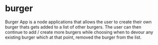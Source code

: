 # burger
Burger App is a node applications that allows the user to create their own burger thats gets added to a list of other burgers.
The user can then continue to add / create more burgers while choosing when to devour any existing burger which at that point, removed the burger from the list.
